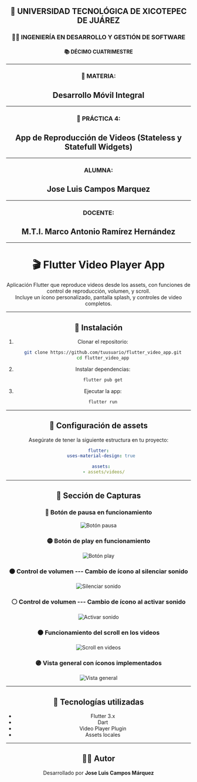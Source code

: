 <div align="center">

## 🏫 UNIVERSIDAD TECNOLÓGICA DE XICOTEPEC DE JUÁREZ  
### 👩‍💻 INGENIERÍA EN DESARROLLO Y GESTIÓN DE SOFTWARE  
#### 📚 DÉCIMO CUATRIMESTRE

---

### 📖 MATERIA:  
## **Desarrollo Móvil Integral**

---
### 📖 PRÁCTICA 4:  
## **App de Reproducción de Videos (Stateless y Statefull Widgets)**
---

### ALUMNA:  
## **Jose Luis Campos Marquez**

---

### DOCENTE:  
## **M.T.I. Marco Antonio Ramírez Hernández**

---
# 🎬 Flutter Video Player App

Aplicación Flutter que reproduce videos desde los assets, con funciones
de control de reproducción, volumen, y scroll.\
Incluye un ícono personalizado, pantalla splash, y controles de video
completos.

------------------------------------------------------------------------

## 🚀 Instalación

1.  Clonar el repositorio:

    ``` bash
    git clone https://github.com/tuusuario/flutter_video_app.git
    cd flutter_video_app
    ```

2.  Instalar dependencias:

    ``` bash
    flutter pub get
    ```

3.  Ejecutar la app:

    ``` bash
    flutter run
    ```

------------------------------------------------------------------------

## 🧩 Configuración de assets

Asegúrate de tener la siguiente estructura en tu proyecto:

``` yaml
flutter:
  uses-material-design: true

  assets:
    - assets/videos/
```

------------------------------------------------------------------------

## 📱 Sección de Capturas

### 🔴 Botón de pausa en funcionamiento

![Botón pausa](widget_app_220361\assets\screenshots\pause_button.png)

### 🟡 Botón de play en funcionamiento

![Botón play](widget_app_220361\assets\screenshots\play_button.png)

### 🟤 Control de volumen --- Cambio de ícono al silenciar sonido

![Silenciar sonido](widget_app_220361\assets\screenshots\volume_off.png)

### ⚪ Control de volumen --- Cambio de ícono al activar sonido

![Activar sonido](widget_app_220361\assets\screenshots\volume_on.png)

### ⚫ Funcionamiento del scroll en los videos

![Scroll en videos](widget_app_220361\assets\screenshots\scroll_videos.png)

### 🟣 Vista general con íconos implementados

![Vista general](widget_app_220361\assets\screenshots\general_view.png)

------------------------------------------------------------------------

## 🧠 Tecnologías utilizadas

-   Flutter 3.x
-   Dart
-   Video Player Plugin
-   Assets locales

------------------------------------------------------------------------

## 👨‍💻 Autor

Desarrollado por **Jose Luis Campos Márquez**
